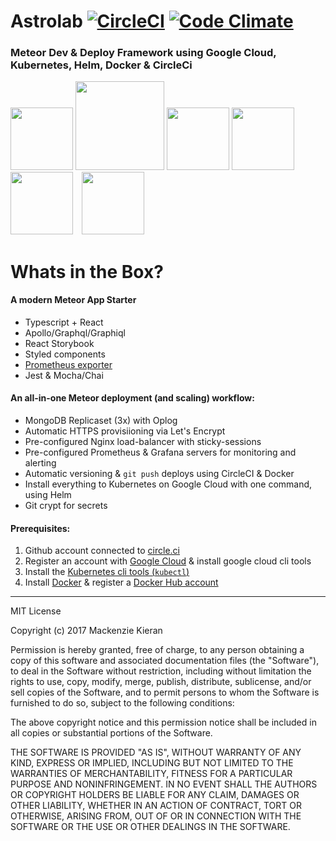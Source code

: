 # Astrolab [![CircleCI](https://circleci.com/gh/10thfloor/meteor-pwa-starter/tree/master.svg?style=shield)](https://circleci.com/gh/10thfloor/meteor-pwa-starter/tree/master) [![Code Climate](https://codeclimate.com/github/10thfloor/meteor-pwa-starter/badges/gpa.svg)](https://codeclimate.com/github/10thfloor/meteor-pwa-starter)

### Meteor Dev & Deploy Framework using Google Cloud, Kubernetes, Helm, Docker & CircleCi

<span><img src="http://meteortips.com/assets/images/meteor-logo.png" width="100"></span>
<span><img src="http://doc.rultor.com/images/docker-logo.png" width="142"></span>
<span><img src="https://www.devintent.com/assets/google-cloud-logo-icon-128px.png" width="100"></span>
<span><img src="https://kubernetes.io/images/favicon.png" width="100"></span>
<span><img src="https://deis.com/assets/images/svg/helm-logo.svg" width="100" style="margin-right:10px;"></span>
<span><img src="https://s3-us-west-2.amazonaws.com/assertible/integrations/circleci-logo.png" width="100"></span>

# Whats in the Box?

#### A modern Meteor App Starter
- Typescript + React
- Apollo/Graphql/Graphiql
- React Storybook
- Styled components
- [Prometheus exporter](https://atmospherejs.com/sevki/prometheus-exporter)
- Jest & Mocha/Chai

#### An all-in-one Meteor deployment (and scaling) workflow:
- MongoDB Replicaset (3x) with Oplog
- Automatic HTTPS provisiioning via Let's Encrypt
- Pre-configured Nginx load-balancer with sticky-sessions
- Pre-configured Prometheus & Grafana servers for monitoring and alerting
- Automatic versioning & ```git push``` deploys using CircleCI & Docker
- Install everything to Kubernetes on Google Cloud with one command, using Helm
- Git crypt for secrets


#### Prerequisites:
1. Github account connected to [circle.ci](https://circleci.com/)
2. Register an account with [Google Cloud](https://cloud.google.com/) & install google cloud cli tools
3. Install the [Kubernetes cli tools (```kubectl```)](https://kubernetes.io/docs/tasks/tools/install-kubectl/) 
4. Install [Docker](https://docs.docker.com/engine/installation/) & register a [Docker Hub account](https://hub.docker.com/)

---

MIT License

Copyright (c) 2017 Mackenzie Kieran

Permission is hereby granted, free of charge, to any person obtaining a copy
of this software and associated documentation files (the "Software"), to deal
in the Software without restriction, including without limitation the rights
to use, copy, modify, merge, publish, distribute, sublicense, and/or sell
copies of the Software, and to permit persons to whom the Software is
furnished to do so, subject to the following conditions:

The above copyright notice and this permission notice shall be included in all
copies or substantial portions of the Software.

THE SOFTWARE IS PROVIDED "AS IS", WITHOUT WARRANTY OF ANY KIND, EXPRESS OR
IMPLIED, INCLUDING BUT NOT LIMITED TO THE WARRANTIES OF MERCHANTABILITY,
FITNESS FOR A PARTICULAR PURPOSE AND NONINFRINGEMENT. IN NO EVENT SHALL THE
AUTHORS OR COPYRIGHT HOLDERS BE LIABLE FOR ANY CLAIM, DAMAGES OR OTHER
LIABILITY, WHETHER IN AN ACTION OF CONTRACT, TORT OR OTHERWISE, ARISING FROM,
OUT OF OR IN CONNECTION WITH THE SOFTWARE OR THE USE OR OTHER DEALINGS IN THE
SOFTWARE.
